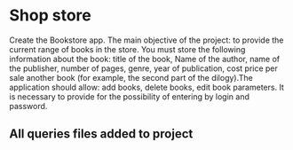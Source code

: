 # Shop store
Create the Bookstore app. The main objective of the project: to provide the current range of books in the store. You must store the following information about the book: title of the book, Name of the author, name of the publisher, number of pages, genre, year of publication, cost price per sale another book (for example, the second part of the dilogy).The application should allow: add books, delete books, edit book parameters. It is necessary to provide for the possibility of entering by login and password.

## All queries files added to project
